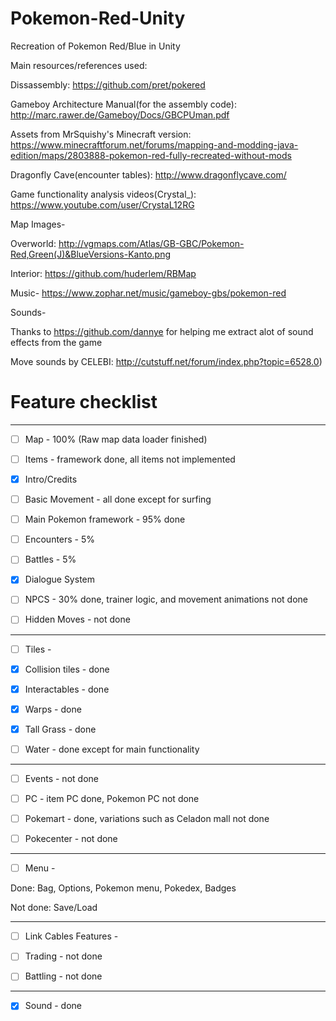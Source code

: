 # Pokemon-Red-Unity
Recreation of Pokemon Red/Blue in Unity

Main resources/references used:

Dissassembly: https://github.com/pret/pokered

Gameboy Architecture Manual(for the assembly code): http://marc.rawer.de/Gameboy/Docs/GBCPUman.pdf

Assets from MrSquishy's Minecraft version: https://www.minecraftforum.net/forums/mapping-and-modding-java-edition/maps/2803888-pokemon-red-fully-recreated-without-mods

Dragonfly Cave(encounter tables): http://www.dragonflycave.com/

Game functionality analysis videos(Crystal_): https://www.youtube.com/user/CrystaL12RG

Map Images-

Overworld: http://vgmaps.com/Atlas/GB-GBC/Pokemon-Red,Green(J)&BlueVersions-Kanto.png

Interior: https://github.com/huderlem/RBMap

Music-
https://www.zophar.net/music/gameboy-gbs/pokemon-red

Sounds- 

Thanks to https://github.com/dannye for helping me extract alot of sound effects from the game

Move sounds by CELEBI: http://cutstuff.net/forum/index.php?topic=6528.0)


# Feature checklist

--------------------------------------------------------

- [ ] Map - 100% (Raw map data loader finished)

- [ ] Items - framework done, all items not implemented

- [x] Intro/Credits

- [ ] Basic Movement - all done except for surfing

- [ ] Main Pokemon framework - 95% done

- [ ] Encounters - 5%

- [ ] Battles - 5%

- [x] Dialogue System 

- [ ] NPCS - 30% done, trainer logic, and movement animations not done

- [ ] Hidden Moves - not done

--------------------------------------------------------

- [ ] Tiles -

- [x] Collision tiles - done

- [x] Interactables - done

- [x] Warps - done 

- [x] Tall Grass - done

- [ ] Water - done except for main functionality

-----------------------------------------------------------------



- [ ] Events - not done

- [ ] PC - item PC done, Pokemon PC not done

- [ ] Pokemart - done, variations such as Celadon mall not done
- [ ] Pokecenter - not done

--------------------------------------------------------

- [ ] Menu - 

Done: Bag, Options, Pokemon menu, Pokedex,  Badges

Not done:  Save/Load

--------------------------------------------------------

- [ ] Link Cables Features -

- [ ] Trading - not done
- [ ] Battling - not done
--------------------------------------------------------
- [x] Sound - done 
